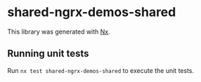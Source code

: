 # shared-ngrx-demos-shared

This library was generated with [Nx](https://nx.dev).

## Running unit tests

Run `nx test shared-ngrx-demos-shared` to execute the unit tests.
